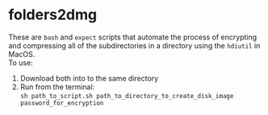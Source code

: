 # folders2dmg
These are `bash` and `expect` scripts that automate the process of encrypting and compressing all of the subdirectories in a directory using the `hdiutil` in MacOS.  
To use:
1. Download both into to the same directory
2. Run from the terminal:  
`sh path_to_script.sh path_to_directory_to_create_disk_image password_for_encryption`
